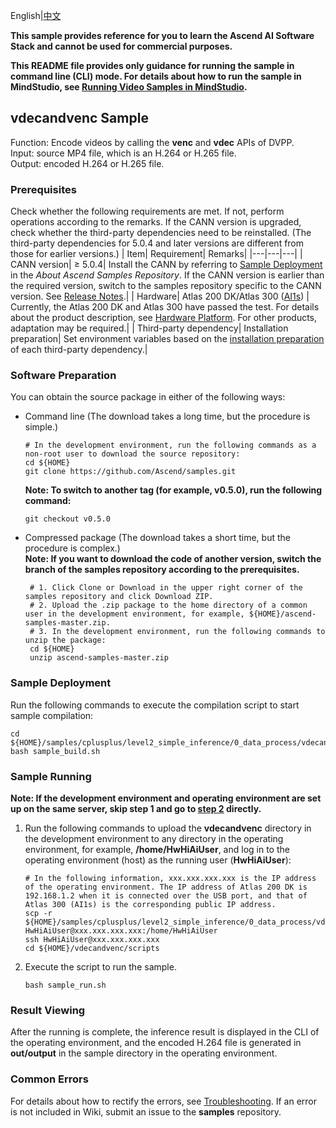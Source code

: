 English|[中文](README_CN.md)

**This sample provides reference for you to learn the Ascend AI Software Stack and cannot be used for commercial purposes.**

**This README file provides only guidance for running the sample in command line (CLI) mode. For details about how to run the sample in MindStudio, see [Running Video Samples in MindStudio](https://github.com/Ascend/samples/wikis/Mindstudio%E8%BF%90%E8%A1%8C%E5%9B%BE%E7%89%87%E6%A0%B7%E4%BE%8B?sort_id=3164874).**

## vdecandvenc Sample
Function: Encode videos by calling the **venc** and **vdec** APIs of DVPP.  
Input: source MP4 file, which is an H.264 or H.265 file.  
Output: encoded H.264 or H.265 file.  

### Prerequisites
Check whether the following requirements are met. If not, perform operations according to the remarks. If the CANN version is upgraded, check whether the third-party dependencies need to be reinstalled. (The third-party dependencies for 5.0.4 and later versions are different from those for earlier versions.)
| Item| Requirement| Remarks|
|---|---|---|
| CANN version| ≥ 5.0.4| Install the CANN by referring to [Sample Deployment](https://github.com/Ascend/samples#%E5%AE%89%E8%A3%85) in the *About Ascend Samples Repository*. If the CANN version is earlier than the required version, switch to the samples repository specific to the CANN version. See [Release Notes](https://github.com/Ascend/samples/blob/master/README.md).|
| Hardware| Atlas 200 DK/Atlas 300 ([AI1s](https://support.huaweicloud.com/en-us/productdesc-ecs/ecs_01_0047.html#ecs_01_0047__section78423209366)) | Currently, the Atlas 200 DK and Atlas 300 have passed the test. For details about the product description, see [Hardware Platform](https://ascend.huawei.com/en/#/hardware/product). For other products, adaptation may be required.|
| Third-party dependency| Installation preparation| Set environment variables based on the [installation preparation](.../../environment) of each third-party dependency.|

### Software Preparation

You can obtain the source package in either of the following ways:  
  - Command line (The download takes a long time, but the procedure is simple.)
     ```    
     # In the development environment, run the following commands as a non-root user to download the source repository:   
     cd ${HOME}     
     git clone https://github.com/Ascend/samples.git
     ```
     **Note: To switch to another tag (for example, v0.5.0), run the following command:**
     ```
     git checkout v0.5.0
     ```   
  - Compressed package (The download takes a short time, but the procedure is complex.)  
     **Note: If you want to download the code of another version, switch the branch of the samples repository according to the prerequisites.**  
     ``` 
      # 1. Click Clone or Download in the upper right corner of the samples repository and click Download ZIP.   
      # 2. Upload the .zip package to the home directory of a common user in the development environment, for example, ${HOME}/ascend-samples-master.zip.    
      # 3. In the development environment, run the following commands to unzip the package:    
      cd ${HOME}    
      unzip ascend-samples-master.zip
     ```

### Sample Deployment

Run the following commands to execute the compilation script to start sample compilation:  
```
cd ${HOME}/samples/cplusplus/level2_simple_inference/0_data_process/vdecandvenc/scripts    
bash sample_build.sh
```

### Sample Running

**Note: If the development environment and operating environment are set up on the same server, skip step 1 and go to [step 2](#step_2) directly.**  

1. Run the following commands to upload the **vdecandvenc** directory in the development environment to any directory in the operating environment, for example, **/home/HwHiAiUser**, and log in to the operating environment (host) as the running user (**HwHiAiUser**):
    ```
    # In the following information, xxx.xxx.xxx.xxx is the IP address of the operating environment. The IP address of Atlas 200 DK is 192.168.1.2 when it is connected over the USB port, and that of Atlas 300 (AI1s) is the corresponding public IP address.
    scp -r ${HOME}/samples/cplusplus/level2_simple_inference/0_data_process/vdecandvenc HwHiAiUser@xxx.xxx.xxx.xxx:/home/HwHiAiUser    
    ssh HwHiAiUser@xxx.xxx.xxx.xxx     
    cd ${HOME}/vdecandvenc/scripts
    ```

2. <a name="step_2"></a>Execute the script to run the sample.

    ```
    bash sample_run.sh
    ```

### Result Viewing

After the running is complete, the inference result is displayed in the CLI of the operating environment, and the encoded H.264 file is generated in **out/output** in the sample directory in the operating environment.

### Common Errors
For details about how to rectify the errors, see [Troubleshooting](https://github.com/Ascend/samples/wikis/%E5%B8%B8%E8%A7%81%E9%97%AE%E9%A2%98%E5%AE%9A%E4%BD%8D/%E4%BB%8B%E7%BB%8D). If an error is not included in Wiki, submit an issue to the **samples** repository.
